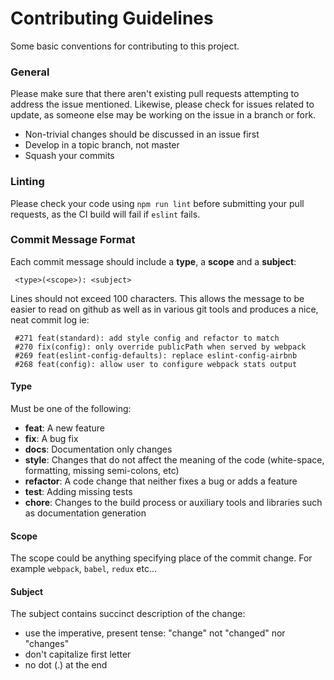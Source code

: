 # Contributing Guidelines

Some basic conventions for contributing to this project.

### General

Please make sure that there aren't existing pull requests attempting to address the issue mentioned. Likewise, please check for issues related to update, as someone else may be working on the issue in a branch or fork.

- Non-trivial changes should be discussed in an issue first
- Develop in a topic branch, not master
- Squash your commits

### Linting

Please check your code using `npm run lint` before submitting your pull requests, as the CI build will fail if `eslint` fails.

### Commit Message Format

Each commit message should include a **type**, a **scope** and a **subject**:

```
 <type>(<scope>): <subject>
```

Lines should not exceed 100 characters. This allows the message to be easier to read on github as well as in various git tools and produces a nice, neat commit log ie:

```
 #271 feat(standard): add style config and refactor to match
 #270 fix(config): only override publicPath when served by webpack
 #269 feat(eslint-config-defaults): replace eslint-config-airbnb
 #268 feat(config): allow user to configure webpack stats output
```

#### Type

Must be one of the following:

- **feat**: A new feature
- **fix**: A bug fix
- **docs**: Documentation only changes
- **style**: Changes that do not affect the meaning of the code (white-space, formatting, missing
  semi-colons, etc)
- **refactor**: A code change that neither fixes a bug or adds a feature
- **test**: Adding missing tests
- **chore**: Changes to the build process or auxiliary tools and libraries such as documentation
  generation

#### Scope

The scope could be anything specifying place of the commit change. For example `webpack`,
`babel`, `redux` etc...

#### Subject

The subject contains succinct description of the change:

- use the imperative, present tense: "change" not "changed" nor "changes"
- don't capitalize first letter
- no dot (.) at the end
